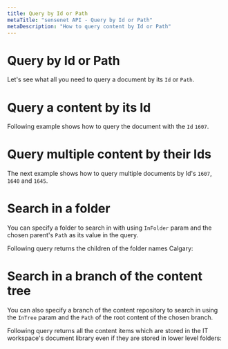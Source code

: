 ```yaml
---
title: Query by Id or Path
metaTitle: "sensenet API - Query by Id or Path"
metaDescription: "How to query content by Id or Path"
---
```


# Query by Id or Path

Let's see what all you need to query a document by its `Id` or `Path`.

# Query a content by its Id

Following example shows how to query the document with the `Id` `1607`.

<tab category="querying" article="querying-id-path" example="byId" />

# Query multiple content by their Ids

The next example shows how to query multiple documents by Id's `1607`, `1640` and `1645`.

<tab category="querying" article="querying-id-path" example="byMultipleIds" />

# Search in a folder

You can specify a folder to search in with using `InFolder` param and the chosen parent's `Path` as its value in the query.

Following query returns the children of the folder names Calgary:

<tab category="querying" article="querying-id-path" example="inFolder" />

# Search in a branch of the content tree

You can also specify a branch of the content repository to search in using the `InTree` param and the `Path` of the root content of the chosen branch.

Following query returns all the content items which are stored in the IT workspace's document library even if they are stored in lower level folders:

<tab category="querying" article="querying-id-path" example="inTree" />

